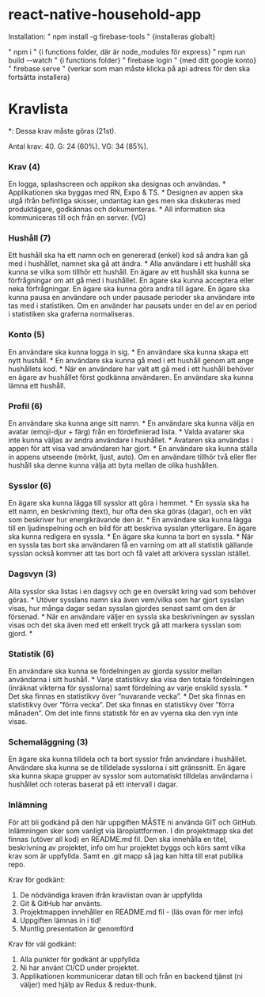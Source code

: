 # react-native-household-app

Installation:
" npm install -g firebase-tools " 
{installeras globalt}

" npm i " 
{i functions folder, där är node_modules för express} 
" npm run build --watch " {i functions folder}
" firebase login " {med ditt google konto}
" firebase serve " {verkar som man måste klicka på api adress för den ska fortsätta installera}

# Kravlista 
*: Dessa krav måste göras (21st). 

Antal krav: 40. 
G: 24 (60%). 
VG: 34 (85%). 

### Krav (4) 
En logga, splashscreen och appikon ska designas och användas. * 
Applikationen ska byggas med RN, Expo & TS. * 
Designen av appen ska utgå ifrån befintliga skisser, undantag kan ges men ska diskuteras 
med produktägare, godkännas och dokumenteras. * 
All information ska kommuniceras till och från en server. (VG) 

### Hushåll (7) 
Ett hushåll ska ha ett namn och en genererad (enkel) kod så andra kan gå med i hushållet, 
namnet ska gå att ändra. * 
Alla användare i ett hushåll ska kunna se vilka som tillhör ett hushåll. 
En ägare av ett hushåll ska kunna se förfrågningar om att gå med i hushållet. 
En ägare ska kunna acceptera eller neka förfrågningar. 
En ägare ska kunna göra andra till ägare. 
En ägare ska kunna pausa en användare och under pausade perioder ska användare inte 
tas med i statistiken. 
Om en använder har pausats under en del av en period i statistiken ska graferna 
normaliseras. 

### Konto (5) 
En användare ska kunna logga in sig. * 
En användare ska kunna skapa ett nytt hushåll. * 
En användare ska kunna gå med i ett hushåll genom att ange hushållets kod. * 
När en användare har valt att gå med i ett hushåll behöver en ägare av hushållet först 
godkänna användaren.
En användare ska kunna lämna ett hushåll. 

### Profil (6) 
En användare ska kunna ange sitt namn. * 
En användare ska kunna välja en avatar (emoji-djur + färg) från en fördefinierad lista. * 
Valda avatarer ska inte kunna väljas av andra användare i hushållet. * 
Avataren ska användas i appen för att visa vad användaren har gjort. * 
En användare ska kunna ställa in appens utseende (mörkt, ljust, auto). 
Om en användare tillhör två eller fler hushåll ska denne kunna välja att byta mellan de 
olika hushållen. 

### Sysslor (6) 
En ägare ska kunna lägga till sysslor att göra i hemmet. * 
En syssla ska ha ett namn, en beskrivning (text), hur ofta den ska göras (dagar), och en 
vikt som beskriver hur energikrävande den är. * 
En användare ska kunna lägga till en ljudinspelning och en bild för att beskriva sysslan 
ytterligare. 
En ägare ska kunna redigera en syssla. * 
En ägare ska kunna ta bort en syssla. * 
När en syssla tas bort ska användaren få en varning om att all statistik gällande sysslan 
också kommer att tas bort och få valet att arkivera sysslan istället. 

### Dagsvyn (3) 
Alla sysslor ska listas i en dagsvy och ge en översikt kring vad som behöver göras. * 
Utöver sysslans namn ska även vem/vilka som har gjort sysslan visas, hur många dagar 
sedan sysslan gjordes senast samt om den är försenad. * 
När en användare väljer en syssla ska beskrivningen av sysslan visas och det ska även 
med ett enkelt tryck gå att markera sysslan som gjord. * 

### Statistik (6) 
En användare ska kunna se fördelningen av gjorda sysslor mellan användarna i sitt 
hushåll. * 
Varje statistikvy ska visa den totala fördelningen (inräknat vikterna för sysslorna) samt 
fördelning av varje enskild syssla. * 
Det ska finnas en statistikvy över ”nuvarande vecka”. * 
Det ska finnas en statistikvy över ”förra vecka”. 
Det ska finnas en statistikvy över ”förra månaden”. 
Om det inte finns statistik för en av vyerna ska den vyn inte visas. 

### Schemaläggning (3) 
En ägare ska kunna tilldela och ta bort sysslor från användare i hushållet. 
Användare ska kunna se de tilldelade sysslorna i sitt gränssnitt. 
En ägare ska kunna skapa grupper av sysslor som automatiskt tilldelas användarna i 
hushållet och roteras baserat på ett intervall i dagar.

### Inlämning 
För att bli godkänd på den här uppgiften MÅSTE ni använda GIT och GitHub. 
Inlämningen sker som vanligt via läroplattformen. I din projektmapp ska det finnas 
(utöver all kod) en README.md fil. Den ska innehålla en titel, beskrivning av projektet, 
info om hur projektet byggs och körs samt vilka krav som är uppfyllda. Samt en .git mapp 
så jag kan hitta till erat publika repo.

Krav för godkänt: 
1. De nödvändiga kraven ifrån kravlistan ovan är uppfyllda 
2. Git & GitHub har använts. 
3. Projektmappen innehåller en README.md fil - (läs ovan för mer info) 
4. Uppgiften lämnas in i tid! 
5. Muntlig presentation är genomförd 

Krav för väl godkänt: 
1. Alla punkter för godkänt är uppfyllda 
2. Ni har använt CI/CD under projektet. 
3. Applikationen kommunicerar datan till och från en backend tjänst (ni väljer) med hjälp 
av Redux & redux-thunk.